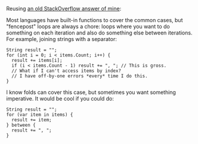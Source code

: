 Reusing [an old StackOverflow answer of mine][answer]:

[answer]: https://stackoverflow.com/a/4296080/9457

Most languages have built-in functions to cover the common cases, but
"fencepost" loops are always a chore: loops where you want to do something on
each iteration and also do something else between iterations. For example,
joining strings with a separator:

```
String result = "";
for (int i = 0; i < items.Count; i++) {
  result += items[i];
  if (i < items.Count - 1) result += ", "; // This is gross.
  // What if I can't access items by index?
  // I have off-by-one errors *every* time I do this.
}
```

I know folds can cover this case, but sometimes you want something imperative.
It would be cool if you could do:

```
String result = "";
for (var item in items) {
  result += item;
} between {
  result += ", ";
}
```
